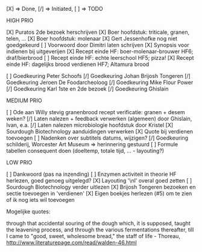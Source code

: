 
[X] => Done, [/] => Initiated, [ ] => TODO

HIGH PRIO

[X] Puratos 2de bezoek herschrijven
[X] Boer hoofdstuk: triticale, granen, telen, ...
[X] Boer hoofdstuk: molenaar
[X] Gert Jessenhofke nog niet goedgekeurd
[ ] Voorwoord door Dimitri laten schrijven
[X] Synopsis voor indienen bij uitgeverijen
[X] Recept einde HF: boer-molenaar-brouwer HF6; draf/bierbrood
[ ] Recept einde HF: echte leerschool HF5; pizza! 
[X] Recept einde HF: dagelijks brood verdienen HF7; Altamura brood

[ ] Goedkeuring Peter Schoofs
[/] Goedkeuring Johan Brijosh Tongeren
[/] Goedkeuring Jeroen De Foodarcheoloog
[/] Goedkeuring Mike Flour Power
[/] Goedkeuring Karl 1ste en 2de bezoek
[/] Goedkeuring Ghislain

MEDIUM PRIO

[ ] Ode aan Willy stevig granenbrood recept verificatie: granen + desem weken?
[/] Laten nalezen + feedback verwerken (algemeen) door Ghislain, Ivan, e.a.
[/] Laten nalezen microbiologie hoofdstuk door Kristel
[X] Sourdough Biotechnology aanduidingen verwerken
[X] Quote bij verdienen toevoegen
[ ] Nadenken over subtitels datums, wijzigen?
[/] Goedkeuring schilderij, Worcester Art Museum => herinnering gestuurd
[ ] Formule tabellen consequent doen (doeltemp, totale tijd, ... - layouting?)

LOW PRIO

[ ] Dankwoord (pas na inzending)
[ ] Enzymen activiteit in theorie HF herlezen, goed genoeg uitgelegd?
[X] Layouting '\nl' overal goed zetten
[ ] Sourdough Biotechnology verder uitlezen
[X] Brijosh Tongeren bezoeken en sectie toevoegen in 'verdienen'
[X] Eigen boekjes herlezen (#5) om te zien of ik nog iets wil toevoegen

Mogelijke quotes:

through that accidental souring of the dough which, it is supposed, taught the leavening process, and through the various fermentations thereafter, till I came to "good, sweet, wholesome bread," the staff of life - Thoreau, http://www.literaturepage.com/read/walden-46.html